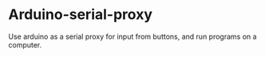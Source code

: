 # Arduino-serial-proxy
Use arduino as a serial proxy for input from buttons, and run programs on a computer.
